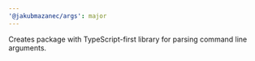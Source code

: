 ```yaml
---
'@jakubmazanec/args': major
---
```


Creates package with TypeScript-first library for parsing command line arguments.
